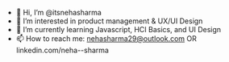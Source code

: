 - 👋 Hi, I’m @itsnehasharma
- 👀 I’m interested in product management & UX/UI Design
- 🌱 I’m currently learning Javascript, HCI Basics, and UI Design
- 📫 How to reach me: nehasharma29@outlook.com OR linkedin.com/neha--sharma

<!---
itsnehasharma/itsnehasharma is a ✨ special ✨ repository because its `README.md` (this file) appears on your GitHub profile.
You can click the Preview link to take a look at your changes.
--->
